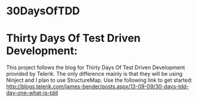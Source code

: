 30DaysOfTDD
===========
Thirty Days Of Test Driven Development:
===========

This project follows the blog for Thirty Days Of Test Driven Development provided by Telerik. The only difference mainly is that they will be using Ninject and I plan to use StructureMap. Use the following link to get started: http://blogs.telerik.com/james-bender/posts.aspx/13-09-09/30-days-tdd-day-one-what-is-tdd 



